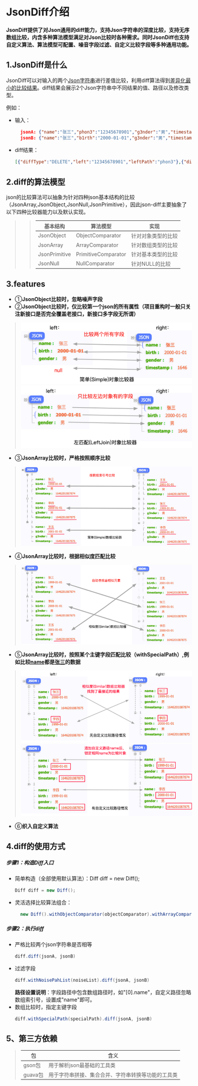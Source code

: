 
JsonDiff介绍
=================
#### JsonDiff提供了对Json通用的diff能力，支持Json字符串的深度比较，支持无序数组比较，内含多种算法模型满足对Json比较时各种需求。同时JsonDiff也支持自定义算法、算法模型可配置、噪音字段过滤、自定义比较字段等多种通用功能。

## 1.JsonDiff是什么

JsonDiff可以对输入的两个<u>Json字符串</u>进行差值比较，利用diff算法得到<u>差异化最小的比较结果</u>。diff结果会展示2个Json字符串中不同结果的值、路径以及修改类型。

例如：
- 输入：
  ```json 
    jsonA: {"name":"张三","phon3":"12345678901","g3nder":"男","timestamp":"1646201087874"}
    jsonB: {"name":"张三","b1rth":"2000-01-01","g3nder":"男","timestamp":"1646201087875"}
  ```
- diff结果：
    ```json
    [{"diffType":"DELETE","left":"12345678901","leftPath":"phon3"},{"diffType":"MODIFY","left":"1646201087874","right":"1646201087875","leftPath":"timestamp","rightPath":"timestamp"},{"diffType":"ADD","right":"2000-01-01","rightPath":"b1rth"}]
    ```

## 2.diff的算法模型

json的比较算法可以抽象为针对四种json基本结构的比较（JsonArray,JsonObject,JsonNull,JsonPrimitive），因此json-diff主要抽象了以下四种比较器能力以及默认实现。

>> |  基本结构   | 算法模型 |  实现  |
>> |  ----  | ---- |----  |
>> | JsonObject  |ObjectComparator | 针对对象类型的比较  |
>> | JsonArray  | ArrayComparator | 针对数组类型的比较  |
>> | JsonPrimitive |PrimitiveComparator |  针对基本类型的比较|
>> | JsonNull  |NullComparator  | 针对NULL的比较   |

## 3.features

- ①**JsonObject比较时，忽略噪声字段**
- ②**JsonObject比较时，仅比较第一个json的所有属性（项目重构时一般只关注新接口是否完全覆盖老接口，新接口多字段无所谓）**
> ![SimpleObject](docs/img/SimpleObject.png "SimpleObject")  
  ![LeftJoin](docs/img/LeftJoinObject.png "LeftJoin")
- ③**JsonArray比较时，严格按照顺序比较**
>  ![SimpleObject](docs/img/SimpleArray.png "SimpleObject")
- ④**JsonArray比较时，根据相似度匹配比较**
> ![LeftJoin](docs/img/SimilarArray.png "LeftJoin")
- ⑤**JsonArray比较时，按照某个主键字段匹配比较（withSpecialPath）,例如比较<u>name</u>都是<u>张三</u>的数据**
> ![SimpleObject](docs/img/SmilarArray-SpecialPathArray.png "SimpleObject")  
  ![LeftJoin](docs/img/SpecialPathArray.png "LeftJoin")  
- ⑥**织入自定义算法**


## 4.diff的使用方式

##### 步骤1：构造Diff入口
- 简单构造（全部使用默认算法）：Diff diff = new Diff();
    ```java
    Diff diff = new Diff();
    ```
- 灵活选择比较算法组合：
  ```java
    new Diff().withObjectComparator(objectComparator).withArrayComparator(arrayComparator).withPrimitiveAlgorithm(primitiveComparator).withNullComparator(nullComparator)
  ```
##### 步骤2：执行diff
    
- 严格比较两个json字符串是否相等
    ```java
    diff.diff(jsonA, jsonB)
    ```
- 过滤字段
    ```java
    diff.withNoisePahList(noiseList).diff(jsonA, jsonB)
    ```
    **路径设置说明**：字段路径中包含数组路径时，如"[0].name"，自定义路径忽略数组索引号，设置成"name"即可。
- 数组比较时，指定主键字段
    ```java
    diff.withSpecialPath(specialPath).diff(jsonA, jsonB)
    ```

5、第三方依赖
-----------------
>
> |  包   | 含义  |
> |  ----  | ----  |
> | gson包  | 用于解析json最基础的工具类 |
> | guava包  | 用于字符串拼接、集合合并、字符串转换等功能的工具类 |
